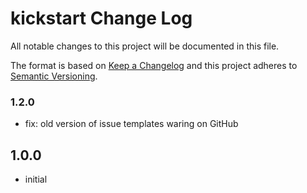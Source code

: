 # kickstart Change Log

All notable changes to this project will be documented in this file.

The format is based on [Keep a Changelog](http://keepachangelog.com/) and this project adheres to [Semantic Versioning](http://semver.org/).
### 1.2.0

- fix: old version of issue templates waring on GitHub

## 1.0.0

- initial